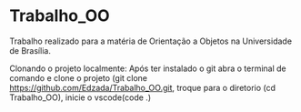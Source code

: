 # Trabalho_OO
Trabalho realizado para a matéria de Orientação a Objetos na Universidade de Brasília.

Clonando o projeto localmente:
Após ter instalado o git abra o terminal de comando e clone o projeto (git clone https://github.com/Edzada/Trabalho_OO.git, troque para o diretorio (cd Trabalho_OO), inicie o vscode(code .)